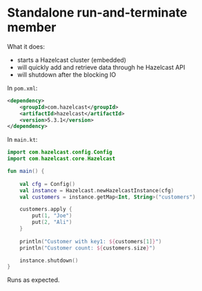 
# Standalone run-and-terminate member

What it does:

- starts a Hazelcast cluster (embedded)
- will quickly add and retrieve data through he Hazelcast API
- will shutdown after the blocking IO

In `pom.xml`:
```xml
<dependency>
    <groupId>com.hazelcast</groupId>
    <artifactId>hazelcast</artifactId>
    <version>5.3.1</version>
</dependency>
```

In `main.kt`:
```kotlin
import com.hazelcast.config.Config
import com.hazelcast.core.Hazelcast

fun main() {
    
    val cfg = Config()
    val instance = Hazelcast.newHazelcastInstance(cfg)
    val customers = instance.getMap<Int, String>("customers")

    customers.apply {
        put(1, "Joe")
        put(2, "Ali")
    }
    
    println("Customer with key1: ${customers[1]}")
    println("Customer count: ${customers.size}")

    instance.shutdown()
}
```

Runs as expected.
